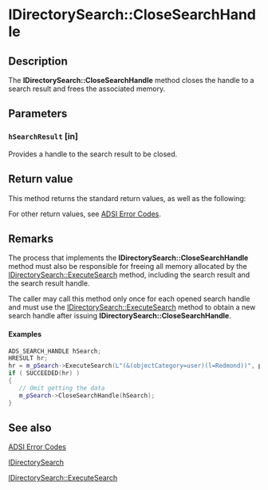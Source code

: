 # IDirectorySearch::CloseSearchHandle

## Description

The **IDirectorySearch::CloseSearchHandle** method closes the handle to a search result and frees the associated memory.

## Parameters

### `hSearchResult` [in]

Provides a handle to the search result to be closed.

## Return value

This method returns the standard return values, as well as the following:

For other return values, see [ADSI Error Codes](https://learn.microsoft.com/windows/desktop/ADSI/adsi-error-codes).

## Remarks

The process that implements the **IDirectorySearch::CloseSearchHandle** method must also be responsible for freeing all memory allocated by the [IDirectorySearch::ExecuteSearch](https://learn.microsoft.com/windows/desktop/api/iads/nf-iads-idirectorysearch-executesearch) method, including the search result and the search result handle.

The caller may call this method only once for each opened search handle and must use the [IDirectorySearch::ExecuteSearch](https://learn.microsoft.com/windows/desktop/api/iads/nf-iads-idirectorysearch-executesearch) method to obtain a new search handle after issuing **IDirectorySearch::CloseSearchHandle**.

#### Examples

```cpp
ADS_SEARCH_HANDLE hSearch;
HRESULT hr;
hr = m_pSearch->ExecuteSearch(L"(&(objectCategory=user)(l=Redmond))", pszAttr, dwCount, &hSearch );
if ( SUCCEEDED(hr) )
{
   // Omit getting the data
   m_pSearch->CloseSearchHandle(hSearch);
}
```

## See also

[ADSI Error Codes](https://learn.microsoft.com/windows/desktop/ADSI/adsi-error-codes)

[IDirectorySearch](https://learn.microsoft.com/windows/desktop/api/iads/nn-iads-idirectorysearch)

[IDirectorySearch::ExecuteSearch](https://learn.microsoft.com/windows/desktop/api/iads/nf-iads-idirectorysearch-executesearch)
